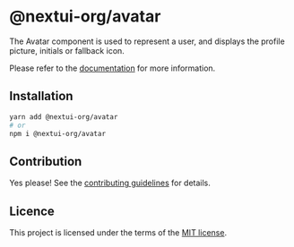 # @nextui-org/avatar

The Avatar component is used to represent a user, and displays the profile picture, initials or fallback icon.

Please refer to the [documentation](https://nextui.org/docs/components/avatar) for more information.

## Installation

```sh
yarn add @nextui-org/avatar
# or
npm i @nextui-org/avatar
```

## Contribution

Yes please! See the
[contributing guidelines](https://github.com/nextui-org/nextui/blob/master/CONTRIBUTING.md)
for details.

## Licence

This project is licensed under the terms of the
[MIT license](https://github.com/nextui-org/nextui/blob/master/LICENSE).
